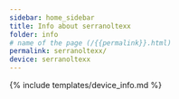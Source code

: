 ```yaml
---
sidebar: home_sidebar
title: Info about serranoltexx
folder: info
# name of the page (/{{permalink}}.html)
permalink: serranoltexx/
device: serranoltexx
---
```

{% include templates/device_info.md %}
